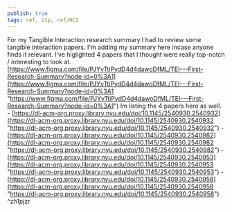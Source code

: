 ```yaml
---
publish: true
tags: ref, itp, ref/HCI
---
```

For my Tangible Interaction research summary I had to review some tangible interaction papers. I'm adding my summary here incase anyone finds it relevant. I've higlighted 4 papers that I thought were really top-notch / interesting to look at. [https://www.figma.com/file/PJYvTtiPydD4d4dawoDfML/TEI---First-Research-Summary?node-id=0%3A1](https://www.figma.com/file/PJYvTtiPydD4d4dawoDfML/TEI---First-Research-Summary?node-id=0%3A1 "https://www.figma.com/file/PJYvTtiPydD4d4dawoDfML/TEI---First-Research-Summary?node-id=0%3A1") Im listing the 4 papers here as well. - [https://dl-acm-org.proxy.library.nyu.edu/doi/10.1145/2540930.2540932](https://dl-acm-org.proxy.library.nyu.edu/doi/10.1145/2540930.2540932 "https://dl-acm-org.proxy.library.nyu.edu/doi/10.1145/2540930.2540932") - [https://dl-acm-org.proxy.library.nyu.edu/doi/10.1145/2540930.2540982](https://dl-acm-org.proxy.library.nyu.edu/doi/10.1145/2540930.2540982 "https://dl-acm-org.proxy.library.nyu.edu/doi/10.1145/2540930.2540982") - [https://dl-acm-org.proxy.library.nyu.edu/doi/10.1145/2540930.2540953](https://dl-acm-org.proxy.library.nyu.edu/doi/10.1145/2540930.2540953 "https://dl-acm-org.proxy.library.nyu.edu/doi/10.1145/2540930.2540953") - [https://dl-acm-org.proxy.library.nyu.edu/doi/10.1145/2540930.2540958](https://dl-acm-org.proxy.library.nyu.edu/doi/10.1145/2540930.2540958 "https://dl-acm-org.proxy.library.nyu.edu/doi/10.1145/2540930.2540958")  ^zh1pjzr
